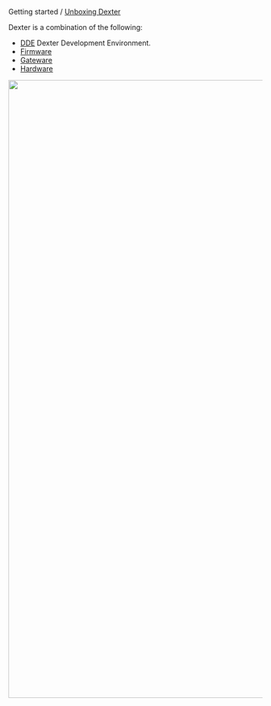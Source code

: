 Getting started / [Unboxing Dexter](Dexter-Setup)

Dexter is a combination of the following:

* [DDE](DDE) Dexter Development Environment.
* [Firmware](Firmware) 
* [Gateware](Gateware)
* [Hardware](Hardware)

<img src="http://techref.massmind.org/images/member/jmn-efp-786/HD_ControlSystem_20201015.svg" height="1224" width="1584" usemap="#workmap">

<map name="workmap">
  <area shape="rect" coords="34,44,270,350" alt="Computer" href="Firmware">
  <area shape="rect" coords="290,172,333,250" alt="Phone" href="Gateware">
  <area shape="circle" coords="337,300,44" alt="Coffee" href="Hardware">
</map>